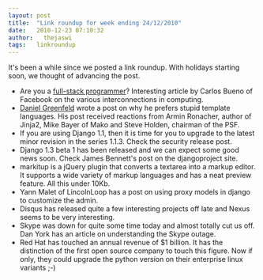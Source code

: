```yaml
---
layout: post
title:  "Link roundup for week ending 24/12/2010"
date:   2010-12-23 07:10:32
author:   thejaswi
tags:   linkroundup
---
```


It\'s been a while since we posted a link roundup. With holidays
starting soon, we thought of advancing the post.

-   Are you a [full-stack
    programmer](http://www.facebook.com/note.php?note_id=461505383919)?
    Interesting article by Carlos Bueno of Facebook on the various
    interconnections in computing.
-   [Daniel
    Greenfeld](http://pydanny.blogspot.com/2010/12/stupid-template-languages.html)
    wrote a post on why he prefers stupid template languages. His post
    received reactions from Armin Ronacher, author of Jinja2, Mike Bayer
    of Mako and Steve Holden, chairman of the PSF.
-   If you are using Django 1.1, then it is time for you to upgrade to
    the latest minor revision in the series 1.1.3. Check the
    security release post.
-   Django 1.3 beta 1 has been released and we can expect some good news
    soon. Check James Bennett\'s post on the djangoproject site.
-   markitup is a jQuery plugin that converts a textarea into a markup
    editor. It supports a wide variety of markup languages and has a
    neat preview feature. All this under 10Kb.
-   Yann Malet of LincolnLoop has a post on using proxy models in django
    to customize the admin.
-   Disqus has released quite a few interesting projects off late and
    Nexus seems to be very interesting.
-   Skype was down for quite some time today and almost totally cut us
    off. Dan York has an article on understanding the Skype outage.
-   Red Hat has touched an annual revenue of \$1 billion. It has the
    distinction of the first open source company to touch this figure.
    Now if only, they could upgrade the python version on their
    enterprise linux variants ;-)
